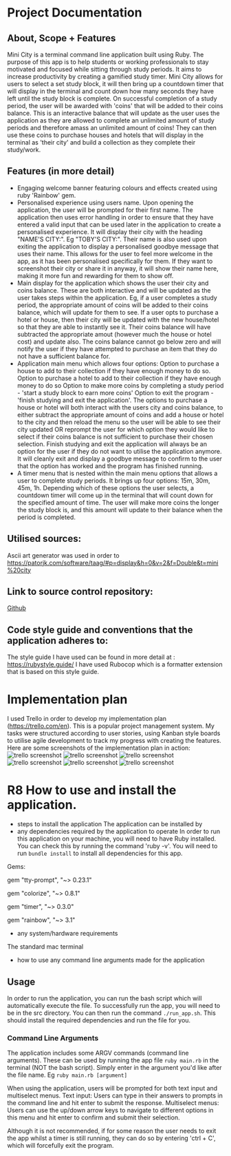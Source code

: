 # Project Documentation

## About, Scope + Features
Mini City is a terminal command line application built using Ruby. The purpose of this app is to help students or working professionals to stay motivated and focused while sitting through study periods. It aims to increase productivity by creating a gamified study timer. Mini City allows for users to select a set study block, it will then bring up a countdown timer that will display in the terminal and count down how many seconds they have left until the study block is complete. On successful completion of a study period, the user will be awarded with 'coins' that will be added to their coins balance. This is an interactive balance that will update as the user uses the application as they are allowed to complete an unlimited amount of study periods and therefore amass an unlimited amount of coins! They can then use these coins to purchase houses and hotels that will display in the terminal as 'their city' and build a collection as they complete their study/work. 

## Features (in more detail)
- Engaging welcome banner featuring colours and effects created using ruby 'Rainbow' gem.
- Personalised experience using users name. Upon opening the application, the user will be prompted for their first name. The application then uses error handling in order to ensure that they have entered a valid input that can be used later in the application to create a personalised experience. It will display their city with the heading "NAME'S CITY:". Eg "TOBY'S CITY:". Their name is also used upon exiting the application to display a personalised goodbye message that uses their name. This allows for the user to feel more welcome in the app, as it has been personalised specifically for them. If they want to screenshot their city or share it in anyway, it will show their name here, making it more fun and rewarding for them to show off. 
- Main display for the application which shows the user their city and coins balance. These are both interactive and will be updated as the user takes steps within the application. Eg, if a user completes a study period, the appropriate amount of coins will be added to their coins balance, which will update for them to see. If a user opts to purchase a hotel or house, then their city will be updated with the new house/hotel so that they are able to instantly see it. Their coins balance will have subtracted the appropriate amout (however much the house or hotel cost) and update also. The coins balance cannot go below zero and will notify the user if they have attempted to purchase an item that they do not have a sufficient balance for. 
- Application main menu which allows four options: 
Option to purchase a house to add to their collection if they have enough money to do so.
Option to purchase a hotel to add to their collection if they have enough money to do so
Option to make more coins by completing a study period - 'start a study block to earn more coins'
Option to exit the program - 'finish studying and exit the application'. 
The options to purchase a house or hotel will both interact with the users city and coins balance, to either subtract the appropriate amount of coins and add a house or hotel to the city and then reload the menu so the user will be able to see their city updated OR reprompt the user for which option they would like to select if their coins balance is not sufficient to purchase their chosen selection. 
Finish studying and exit the application will always be an option for the user if they do not want to utilise the application anymore. It will cleanly exit and display a goodbye message to confirm to the user that the option has worked and the program has  finished running.
- A timer menu that is nested within the main menu options that allows a user to complete study periods. It brings up four options: 15m, 30m, 45m, 1h. Depending which of these options the user selects, a countdown timer will come up in the terminal that will count down for the specified amount of time. The user will make more coins the longer the study block is, and this amount will update to their balance when the period is completed. 

## Utilised sources:
Ascii art generator was used in order to 
https://patorjk.com/software/taag/#p=display&h=0&v=2&f=Double&t=mini%20city

## Link to source control repository: 
[Github](https://github.com/miasydney/MiaBenn_T1A3)

## Code style guide and conventions that the application adheres to:
The style guide I have used can be found in more detail at : https://rubystyle.guide/
I have used  Rubocop which is a formatter extension that is based on this style guide. 

# Implementation plan
I used Trello in order to develop my implementation plan (https://trello.com/en). This is a popular project management system. My tasks were structured according to user stories, using Kanban style boards to utilise agile development to track my progress with creating the features. Here are some screenshots of the implementation plan in action:
![trello screenshot](docs/trello1.png)
![trello screenshot](docs/trello2.png)
![trello screenshot](docs/trello3.png)
![trello screenshot](docs/trello4.png)
![trello screenshot](docs/trello5.png)
![trello screenshot](docs/trello6.png)

# R8 How to use and install the application.

- steps to install the application
The application can be installed by
- any dependencies required by the application to operate
In order to run this application on your machine, you will need to have Ruby installed. You can check this by running the command 'ruby -v'. You will need to run ``bundle install`` to install all dependencies for this app.

Gems:

gem "tty-prompt", "~> 0.23.1"

gem "colorize", "~> 0.8.1"

gem "timer", "~> 0.3.0"

gem "rainbow", "~> 3.1"

- any system/hardware requirements

The standard mac terminal 

- how to use any command line arguments made for the application

## Usage

In order to run the application, you can run the bash script which will automatically execute the file. To successfully run the app, you will need to be in the src directory. You can then run the command `./run_app.sh`. This should install the required dependencies and run the file for you.

### Command Line Arguments
The application includes some ARGV commands (command line arguments).
These can be used by running the app file `ruby main.rb` in the terminal (NOT the bash script). Simply enter in the argument you'd like after the file name.
Eg `ruby main.rb [argument]`

When using the application, users will be prompted for both text input and multiselect menus. 
Text input: Users can type in their answers to prompts in the command line and hit enter to submit the response. 
Multiselect menus: Users can use the up/down arrow keys to navigate to different options in this menu and hit enter to confirm and submit their selection.

Although it is not recommended, if for some reason the user needs to exit the app whilst a timer is still running, they can do so by entering 'ctrl + C', which will forcefully exit the program. 